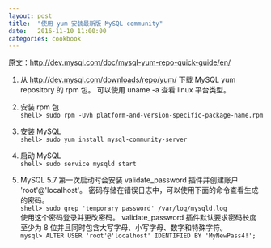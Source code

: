 ```yaml
---
layout: post
title:  "使用 yum 安装最新版 MySQL community"
date:   2016-11-10 11:00:00
categories: cookbook
---
```


原文：http://dev.mysql.com/doc/mysql-yum-repo-quick-guide/en/

1. 从 http://dev.mysql.com/downloads/repo/yum/ 下载 MySQL yum repository 的 rpm 包。
可以使用 uname -a 查看 linux 平台类型。

2. 安装 rpm 包  
    `shell> sudo rpm -Uvh platform-and-version-specific-package-name.rpm`

3. 安装 MySQL  
    `shell> sudo yum install mysql-community-server`

4. 启动 MySQL  
    `shell> sudo service mysqld start`

5. MySQL 5.7 第一次启动时会安装 validate_password 插件并创建账户 'root'@'localhost'。
   密码存储在错误日志中，可以使用下面的命令查看生成的密码。  
    `shell> sudo grep 'temporary password' /var/log/mysqld.log`  
    使用这个密码登录并更改密码。
    validate_password 插件默认要求密码长度至少为 8 位并且同时包含大写字母、小写字母、数字和特殊字符。  
    `mysql> ALTER USER 'root'@'localhost' IDENTIFIED BY 'MyNewPass4!';`
